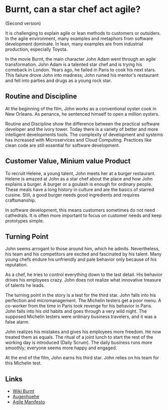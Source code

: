 # Burnt, can a star chef act agile? 
(Second version)

It is challenging to explain agile or lean methods to customers or outsiders. In the agile environment, many examples and metaphors from software development dominate. In lean, many examples are from industrial production, especially Toyota. 

In the movie Burnt, the main character John Adam went through an agile transformation. John Adam is a talented star chef and is trying his comeback in London. Years ago, he failed in Paris to cook his next stars. This failure drove John into madness; John ruined his mentor's restaurant and fell into parties and drugs as a young rock star.

## Routine and Discipline
At the beginning of the film, John works as a conventional oyster cook in New Orleans. As penance, he sentenced himself to open a million oysters.

Routine and Discipline show the difference between the practical software developer and the ivory tower. Today there is a variety of better and more intelligent developments tools. The complexity of development and systems has increased with Microservices and Cloud Computing. Practices like clean code are still essential for software development.

## Customer Value, Minium value Product
To recruit Helene, a young talent, John meets her at a burger restaurant. Helene is amazed at John as a star chef about the place and how John explains a burger. A burger or a goulash is enough for ordinary people. These meals have a long history in culture and are the basics of starred cuisine. Still, a good burger needs good ingredients and requires craftsmanship.

In software development, this means customers sometimes do not need cathedrals. It is often more important to focus on customer needs and keep prototypes simple.

## Turning Point
John seems arrogant to those around him, which he admits. Nevertheless, his team and his competitors are excited and fascinated by his talent. Many young chefs endure his unfriendly and pale behavior only because of his reputation.

As a chef, he tries to control everything down to the last detail. His behavior drives his employees crazy. John does not realize what innovative treasure of talents he leads.

The turning point in the story is a test for the third star. John falls into his perfection and micromanagement. The Michelin testers get a poor menu. A co-worker from the time in Paris took revenge for his behavior in Paris. John falls into his old habits and goes through a very wild night. The supposed Michelin testers were ordinary business travelers, and it was a false alarm.

John realizes his mistakes and gives his employees more freedom. He now treated them as equals. The ritual of a joint lunch to start the rest of the working day is introduced (Daily Scrum). The daily business runs more smoothly; everyone seems more happy and engaged.

At the end of the film, John earns his third star. John relies on his team for this Michelin test.

## Links
- [Wiki Burnt](https://en.wikipedia.org/wiki/Burnt_(film))
- [Augenhoehe](https://augenhoehe-film.de)
- [Agile Manifesto](https://agilemanifesto.org)

